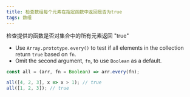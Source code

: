 ```yaml
---
title: 检查数组每个元素在指定函数中返回是否为true
tags: 数组
---
```


检查提供的函数是否对集合中的所有元素返回 "true"

- Use `Array.prototype.every()` to test if all elements in the collection return `true` based on `fn`.
- Omit the second argument, `fn`, to use `Boolean` as a default.

```js
const all = (arr, fn = Boolean) => arr.every(fn);
```

```js
all([4, 2, 3], x => x > 1); // true
all([1, 2, 3]); // true
```
